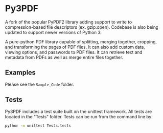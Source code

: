 # Py3PDF

A fork of the popular PyPDF2 library adding support to write
to compression-based file descriptors (ex. gzip.open). Codebase
is also being updated to support newer versions of Python 3.

A pure-python PDF library capable of splitting, merging together,
cropping, and transforming the pages of PDF files. It can also add
custom data, viewing options, and passwords to PDF files.
It can retrieve text and metadata from PDFs as well
as merge entire files together.

## Examples

Please see the `Sample_Code` folder.


## Tests
Py3PDF includes a test suite built on the unittest framework. All tests are located in the "Tests" folder.
Tests can be run from the command line by:

```bash
python -m unittest Tests.tests
```
